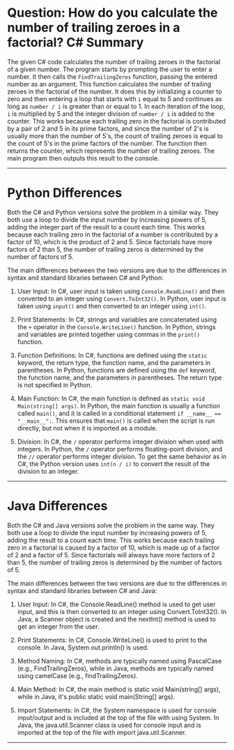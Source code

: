 # Question: How do you calculate the number of trailing zeroes in a factorial? C# Summary

The given C# code calculates the number of trailing zeroes in the factorial of a given number. The program starts by prompting the user to enter a number. It then calls the `FindTrailingZeros` function, passing the entered number as an argument. This function calculates the number of trailing zeroes in the factorial of the number. It does this by initializing a counter to zero and then entering a loop that starts with `i` equal to 5 and continues as long as `number / i` is greater than or equal to 1. In each iteration of the loop, `i` is multiplied by 5 and the integer division of `number / i` is added to the counter. This works because each trailing zero in the factorial is contributed by a pair of 2 and 5 in its prime factors, and since the number of 2's is usually more than the number of 5's, the count of trailing zeroes is equal to the count of 5's in the prime factors of the number. The function then returns the counter, which represents the number of trailing zeroes. The main program then outputs this result to the console.

---

# Python Differences

Both the C# and Python versions solve the problem in a similar way. They both use a loop to divide the input number by increasing powers of 5, adding the integer part of the result to a count each time. This works because each trailing zero in the factorial of a number is contributed by a factor of 10, which is the product of 2 and 5. Since factorials have more factors of 2 than 5, the number of trailing zeros is determined by the number of factors of 5.

The main differences between the two versions are due to the differences in syntax and standard libraries between C# and Python:

1. User Input: In C#, user input is taken using `Console.ReadLine()` and then converted to an integer using `Convert.ToInt32()`. In Python, user input is taken using `input()` and then converted to an integer using `int()`.

2. Print Statements: In C#, strings and variables are concatenated using the `+` operator in the `Console.WriteLine()` function. In Python, strings and variables are printed together using commas in the `print()` function.

3. Function Definitions: In C#, functions are defined using the `static` keyword, the return type, the function name, and the parameters in parentheses. In Python, functions are defined using the `def` keyword, the function name, and the parameters in parentheses. The return type is not specified in Python.

4. Main Function: In C#, the main function is defined as `static void Main(string[] args)`. In Python, the main function is usually a function called `main()`, and it is called in a conditional statement `if __name__ == "__main__":`. This ensures that `main()` is called when the script is run directly, but not when it is imported as a module.

5. Division: In C#, the `/` operator performs integer division when used with integers. In Python, the `/` operator performs floating-point division, and the `//` operator performs integer division. To get the same behavior as in C#, the Python version uses `int(n / i)` to convert the result of the division to an integer.

---

# Java Differences

Both the C# and Java versions solve the problem in the same way. They both use a loop to divide the input number by increasing powers of 5, adding the result to a count each time. This works because each trailing zero in a factorial is caused by a factor of 10, which is made up of a factor of 2 and a factor of 5. Since factorials will always have more factors of 2 than 5, the number of trailing zeros is determined by the number of factors of 5.

The main differences between the two versions are due to the differences in syntax and standard libraries between C# and Java:

1. User Input: In C#, the Console.ReadLine() method is used to get user input, and this is then converted to an integer using Convert.ToInt32(). In Java, a Scanner object is created and the nextInt() method is used to get an integer from the user.

2. Print Statements: In C#, Console.WriteLine() is used to print to the console. In Java, System.out.println() is used.

3. Method Naming: In C#, methods are typically named using PascalCase (e.g., FindTrailingZeros), while in Java, methods are typically named using camelCase (e.g., findTrailingZeros).

4. Main Method: In C#, the main method is static void Main(string[] args), while in Java, it's public static void main(String[] args).

5. Import Statements: In C#, the System namespace is used for console input/output and is included at the top of the file with using System. In Java, the java.util.Scanner class is used for console input and is imported at the top of the file with import java.util.Scanner.

---
